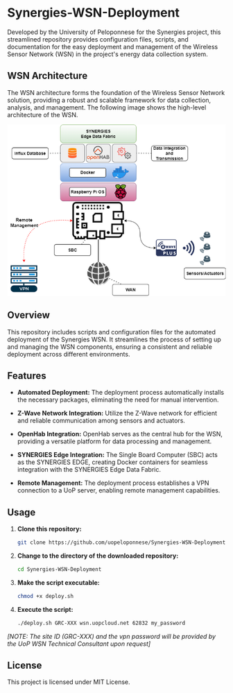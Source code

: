 # Synergies-WSN-Deployment

Developed by the University of Peloponnese for the Synergies project, this streamlined repository provides configuration files, scripts, and documentation for the easy deployment and management of the Wireless Sensor Network (WSN) in the project's energy data collection system.

## WSN Architecture

The WSN architecture forms the foundation of the Wireless Sensor Network solution, providing a robust and scalable framework for data collection, analysis, and management. The following image shows the high-level architecture of the WSN.

![WSN Architecture](misc/wsn.png?raw=true "WSN Architecture")

## Overview

This repository includes scripts and configuration files for the automated deployment of the Synergies WSN. It streamlines the process of setting up and managing the WSN components, ensuring a consistent and reliable deployment across different environments.

## Features

- **Automated Deployment:** The deployment process automatically installs the necessary packages, eliminating the need for manual intervention.

- **Z-Wave Network Integration:** Utilize the Z-Wave network for efficient and reliable communication among sensors and actuators.

- **OpenHab Integration:** OpenHab serves as the central hub for the WSN, providing a versatile platform for data processing and management.

- **SYNERGIES Edge Integration:** The Single Board Computer (SBC) acts as the SYNERGIES EDGE, creating Docker containers for seamless integration with the SYNERGIES Edge Data Fabric.

- **Remote Management:** The deployment process establishes a VPN connection to a UoP server, enabling remote management capabilities.

## Usage

1. **Clone this repository:**

   ```bash
   git clone https://github.com/uopeloponnese/Synergies-WSN-Deployment.git


2. **Change to the directory of the downloaded repository:**

   ```bash
   cd Synergies-WSN-Deployment

3. **Make the script executable:**

   ```bash
   chmod +x deploy.sh

4. **Execute the script:**

   ```bash
   ./deploy.sh GRC-XXX wsn.uopcloud.net 62832 my_password
   
*[NOTE: The site ID (GRC-XXX) and the vpn password will be provided by the UoP WSN Technical Consultant upon request]*
   

## License

This project is licensed under MIT License.